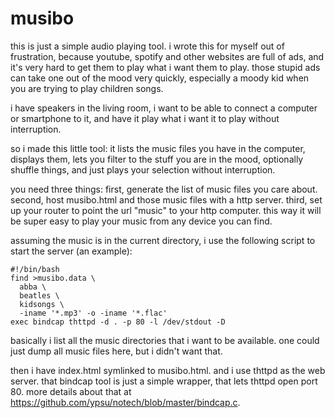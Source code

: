 # musibo

this is just a simple audio playing tool.
i wrote this for myself out of frustration,
because youtube, spotify and other websites are full of ads,
and it's very hard to get them to play what i want them to play.
those stupid ads can take one out of the mood very quickly,
especially a moody kid when you are trying to play children songs.

i have speakers in the living room,
i want to be able to connect a computer or smartphone to it,
and have it play what i want it to play without interruption.

so i made this little tool:
it lists the music files you have in the computer,
displays them,
lets you filter to the stuff you are in the mood,
optionally shuffle things,
and just plays your selection without interruption.

you need three things:
first, generate the list of music files you care about.
second, host musibo.html and those music files with a http server.
third, set up your router to point the url "music" to your http computer.
this way it will be super easy to play your music from any device you can find.

assuming the music is in the current directory,
i use the following script to start the server (an example):

```
#!/bin/bash
find >musibo.data \
  abba \
  beatles \
  kidsongs \
  -iname '*.mp3' -o -iname '*.flac'
exec bindcap thttpd -d . -p 80 -l /dev/stdout -D
```

basically i list all the music directories that i want to be available.
one could just dump all music files here, but i didn't want that.

then i have index.html symlinked to musibo.html.
and i use thttpd as the web server.
that bindcap tool is just a simple wrapper,
that lets thttpd open port 80.
more details about that at https://github.com/ypsu/notech/blob/master/bindcap.c.
